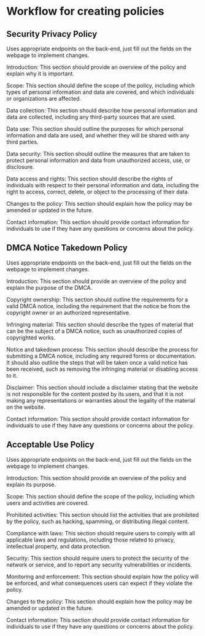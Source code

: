 # Workflow for creating policies

## Security Privacy Policy
Uses appropriate endpoints on the back-end, just fill out the fields on the webpage to implement changes.

Introduction: This section should provide an overview of the policy and explain why it is important.

Scope: This section should define the scope of the policy, including which types of personal information and data are covered, and which individuals or organizations are affected.

Data collection: This section should describe how personal information and data are collected, including any third-party sources that are used.

Data use: This section should outline the purposes for which personal information and data are used, and whether they will be shared with any third parties.

Data security: This section should outline the measures that are taken to protect personal information and data from unauthorized access, use, or disclosure.

Data access and rights: This section should describe the rights of individuals with respect to their personal information and data, including the right to access, correct, delete, or object to the processing of their data.

Changes to the policy: This section should explain how the policy may be amended or updated in the future.

Contact information: This section should provide contact information for individuals to use if they have any questions or concerns about the policy.

## DMCA Notice Takedown Policy
Uses appropriate endpoints on the back-end, just fill out the fields on the webpage to implement changes.

Introduction: This section should provide an overview of the policy and explain the purpose of the DMCA.

Copyright ownership: This section should outline the requirements for a valid DMCA notice, including the requirement that the notice be from the copyright owner or an authorized representative.

Infringing material: This section should describe the types of material that can be the subject of a DMCA notice, such as unauthorized copies of copyrighted works.

Notice and takedown process: This section should describe the process for submitting a DMCA notice, including any required forms or documentation. It should also outline the steps that will be taken once a valid notice has been received, such as removing the infringing material or disabling access to it.

Disclaimer: This section should include a disclaimer stating that the website is not responsible for the content posted by its users, and that it is not making any representations or warranties about the legality of the material on the website.

Contact information: This section should provide contact information for individuals to use if they have any questions or concerns about the policy.

## Acceptable Use Policy
Uses appropriate endpoints on the back-end, just fill out the fields on the webpage to implement changes.

Introduction: This section should provide an overview of the policy and explain its purpose.

Scope: This section should define the scope of the policy, including which users and activities are covered.

Prohibited activities: This section should list the activities that are prohibited by the policy, such as hacking, spamming, or distributing illegal content.

Compliance with laws: This section should require users to comply with all applicable laws and regulations, including those related to privacy, intellectual property, and data protection.

Security: This section should require users to protect the security of the network or service, and to report any security vulnerabilities or incidents.

Monitoring and enforcement: This section should explain how the policy will be enforced, and what consequences users can expect if they violate the policy.

Changes to the policy: This section should explain how the policy may be amended or updated in the future.

Contact information: This section should provide contact information for individuals to use if they have any questions or concerns about the policy.